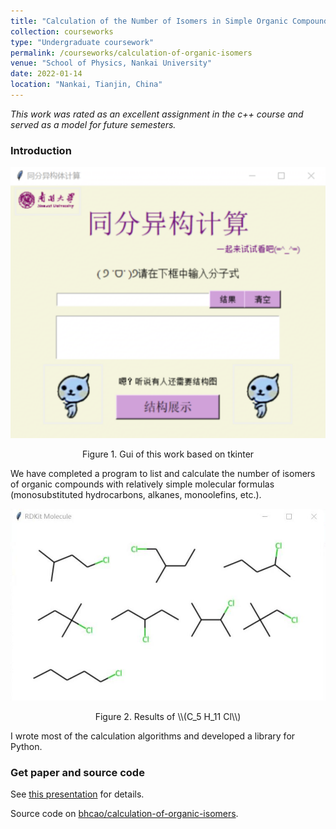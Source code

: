 ```yaml
---
title: "Calculation of the Number of Isomers in Simple Organic Compounds and Generation of Structural diagram"
collection: courseworks
type: "Undergraduate coursework"
permalink: /courseworks/calculation-of-organic-isomers
venue: "School of Physics, Nankai University"
date: 2022-01-14
location: "Nankai, Tianjin, China"
---
```


*This work was rated as an excellent assignment in the c++ course and served as a model for future semesters.*

### Introduction

![isomer-gui](/images/isomer-gui.png)

<p style="text-align: center;">
Figure 1. Gui of this work based on tkinter
</p>

We have completed a program to list and calculate the number of isomers of organic compounds with relatively simple molecular formulas (monosubstituted hydrocarbons, alkanes, monoolefins, etc.).

![isomer-gui](/images/isomer-results.png)

<p style="text-align: center;">
Figure 2. Results of \\(C_5 H_11 Cl\\)
</p>

I wrote most of the calculation algorithms and developed a library for Python.

### Get paper and source code

See [this presentation](/files/2022-01-14.pdf) for details.

Source code on [bhcao/calculation-of-organic-isomers](https://github.com/bhcao/calculation-of-organic-isomers).